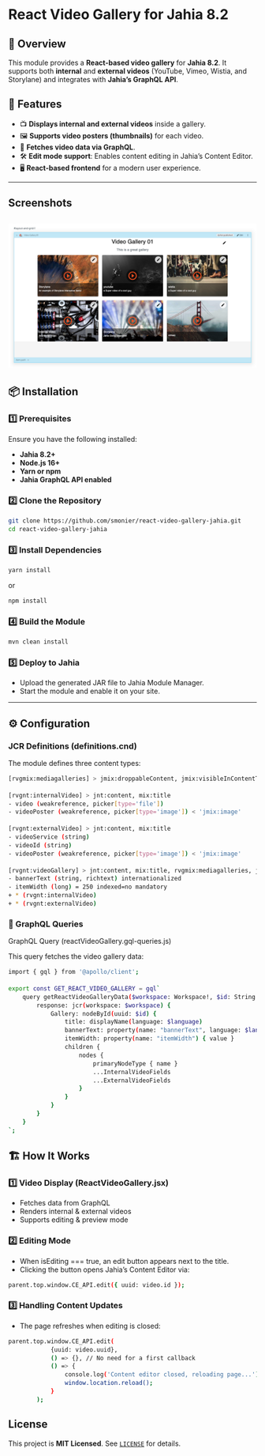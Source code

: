 # React Video Gallery for Jahia 8.2

## 📌 Overview
This module provides a **React-based video gallery** for **Jahia 8.2**. It supports both **internal** and **external videos** (YouTube, Vimeo, Wistia, and Storylane) and integrates with **Jahia’s GraphQL API**.

## 🚀 Features
- 📺 **Displays internal and external videos** inside a gallery.
- 🖼️ **Supports video posters (thumbnails)** for each video.
- 🔗 **Fetches video data via GraphQL**.
- 🛠️ **Edit mode support**: Enables content editing in Jahia’s Content Editor.
- 🖥️ **React-based frontend** for a modern user experience.

---
## Screenshots
![picture](./src/main/resources/img/reactVideoGallery.png)
---

## 📦 Installation

### **1️⃣ Prerequisites**
Ensure you have the following installed:
- **Jahia 8.2+**
- **Node.js 16+**
- **Yarn or npm**
- **Jahia GraphQL API enabled**

### **2️⃣ Clone the Repository**
```sh
git clone https://github.com/smonier/react-video-gallery-jahia.git
cd react-video-gallery-jahia
```

### **3️⃣ Install Dependencies**

```sh
yarn install
```
or
```sh
npm install
```

### **4️⃣ Build the Module**
```sh
mvn clean install
```

### **5️⃣ Deploy to Jahia**
- Upload the generated JAR file to Jahia Module Manager.
- Start the module and enable it on your site.

---

## ⚙️ Configuration

### JCR Definitions (definitions.cnd)

The module defines three content types:
```sh
[rvgmix:mediagalleries] > jmix:droppableContent, jmix:visibleInContentTree, jmix:editorialContent mixin

[rvgnt:internalVideo] > jnt:content, mix:title
- video (weakreference, picker[type='file'])
- videoPoster (weakreference, picker[type='image']) < 'jmix:image'

[rvgnt:externalVideo] > jnt:content, mix:title
- videoService (string)
- videoId (string)
- videoPoster (weakreference, picker[type='image']) < 'jmix:image'

[rvgnt:videoGallery] > jnt:content, mix:title, rvgmix:mediagalleries, jmix:list
- bannerText (string, richtext) internationalized
- itemWidth (long) = 250 indexed=no mandatory
+ * (rvgnt:internalVideo)
+ * (rvgnt:externalVideo)
```

### 🔗 GraphQL Queries

GraphQL Query (reactVideoGallery.gql-queries.js)

This query fetches the video gallery data:
```sh
import { gql } from '@apollo/client';

export const GET_REACT_VIDEO_GALLERY = gql`
    query getReactVideoGalleryData($workspace: Workspace!, $id: String!, $language: String!) {
        response: jcr(workspace: $workspace) {
            Gallery: nodeById(uuid: $id) {
                title: displayName(language: $language)
                bannerText: property(name: "bannerText", language: $language) { value }
                itemWidth: property(name: "itemWidth") { value }
                children {
                    nodes {
                        primaryNodeType { name }
                        ...InternalVideoFields
                        ...ExternalVideoFields
                    }
                }
            }
        }
    }
`;
```

## 🏗️ How It Works

### 1️⃣ Video Display (ReactVideoGallery.jsx)
- Fetches data from GraphQL
- Renders internal & external videos
- Supports editing & preview mode

### 2️⃣ Editing Mode
- When isEditing === true, an edit button appears next to the title.
- Clicking the button opens Jahia’s Content Editor via:
```sh
parent.top.window.CE_API.edit({ uuid: video.id });
```

### 3️⃣ Handling Content Updates
- The page refreshes when editing is closed:
```sh
parent.top.window.CE_API.edit(
            {uuid: video.uuid},
            () => {}, // No need for a first callback
            () => {
                console.log('Content editor closed, reloading page...');
                window.location.reload();
            }
        );
```

## License

This project is **MIT Licensed**. See [`LICENSE`](LICENSE) for details.
